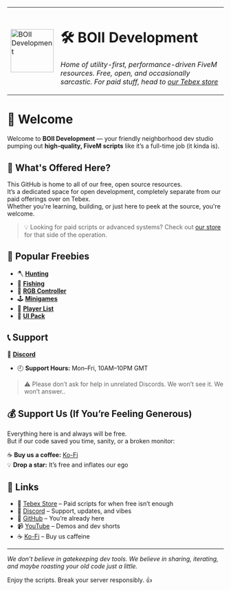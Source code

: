 <table>
  <tr>
    <td>
      <img src="https://github.com/user-attachments/assets/80e39085-50bd-4873-880e-62ce418e6d84" width="100" title="BOII Development">
    </td>
    <td>
      <h1>🛠️ BOII Development</h1>
      <p><em>Home of utility-first, performance-driven FiveM resources. Free, open, and occasionally sarcastic. For paid stuff, head to <a href="https://boiidevelopment.tebex.io">our Tebex store</a></em></p>
    </td>
  </tr>
</table>

# 👋 Welcome

Welcome to **BOII Development** — your friendly neighborhood dev studio pumping out **high-quality, FiveM scripts** like it’s a full-time job (it kinda is).  

## 🧠 What's Offered Here?

This GitHub is home to all of our free, open source resources.  
It’s a dedicated space for open development, completely separate from our paid offerings over on Tebex.  
Whether you're learning, building, or just here to peek at the source, you're welcome.

> 💡 Looking for paid scripts or advanced systems? Check out [our store](https://boiidevelopment.tebex.io) for that side of the operation.

## 🧰 Popular Freebies

- 🪓 **[Hunting](https://github.com/boiidevelopment/boii_hunting)**
- 🎣 **[Fishing](https://github.com/boiidevelopment/boii_fishing)**
- 🎨 **[RGB Controller](https://github.com/boiidevelopment/boii_rgbcontroller)**
- 🕹️ **[Minigames](https://github.com/boiidevelopment/boii_minigames)**
- 🧰 **[Player List](https://github.com/boiidevelopment/boii_playerlist)**
- 💬 **[UI Pack](https://github.com/boiidevelopment/boii_ui)**

## 📞 Support

💬 **[Discord](https://discord.gg/MUckUyS5Kq)**
- 🕘 **Support Hours:** Mon–Fri, 10AM–10PM GMT  

> ⚠️ Please don’t ask for help in unrelated Discords. We won’t see it. We won’t answer..

## 💰 Support Us (If You’re Feeling Generous)

Everything here is and always will be free.  
But if our code saved you time, sanity, or a broken monitor:

☕ **Buy us a coffee:** [Ko-Fi](https://ko-fi.com/boiidevelopment)  
💡 **Drop a star:** It’s free and inflates our ego  

## 🔗 Links

- 🛒 [Tebex Store](https://boiidevelopment.tebex.io) – Paid scripts for when free isn’t enough  
- 💬 [Discord](https://discord.gg/MUckUyS5Kq) – Support, updates, and vibes  
- 💾 [GitHub](https://github.com/boiidevelopment) – You’re already here  
- 📹 [YouTube](https://youtube.com/boiidevelopment) – Demos and dev shorts  
- ☕ [Ko-Fi](https://ko-fi.com/boiidevelopment) – Buy us caffeine

---

_We don’t believe in gatekeeping dev tools. We believe in sharing, iterating, and maybe roasting your old code just a little._

Enjoy the scripts. Break your server responsibly. 👍

